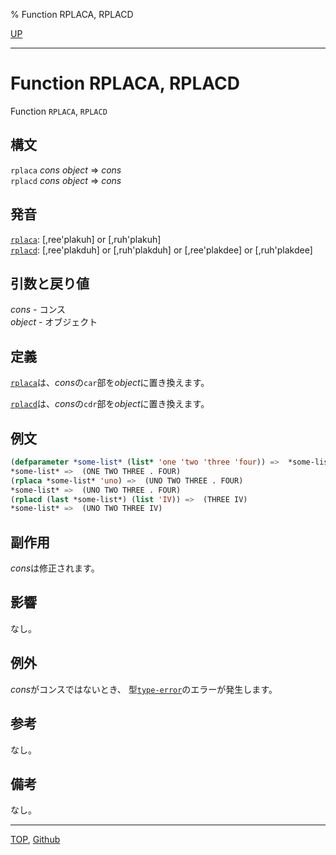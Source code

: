 % Function RPLACA, RPLACD

[UP](14.2.html)  

---

# Function **RPLACA, RPLACD**


Function `RPLACA`, `RPLACD`


## 構文

`rplaca` *cons* *object* => *cons*  
`rplacd` *cons* *object* => *cons*


## 発音

[`rplaca`](14.2.rplaca.html): [,ree'plakuh] or [,ruh'plakuh]  
[`rplacd`](14.2.rplaca.html): [,ree'plakduh] or [,ruh'plakduh] or [,ree'plakdee] or [,ruh'plakdee]


## 引数と戻り値

*cons* - コンス  
*object* - オブジェクト


## 定義

[`rplaca`](14.2.rplaca.html)は、*cons*の`car`部を*object*に置き換えます。

[`rplacd`](14.2.rplaca.html)は、*cons*の`cdr`部を*object*に置き換えます。


## 例文

```lisp
(defparameter *some-list* (list* 'one 'two 'three 'four)) =>  *some-list*
*some-list* =>  (ONE TWO THREE . FOUR)
(rplaca *some-list* 'uno) =>  (UNO TWO THREE . FOUR)
*some-list* =>  (UNO TWO THREE . FOUR)
(rplacd (last *some-list*) (list 'IV)) =>  (THREE IV)
*some-list* =>  (UNO TWO THREE IV)
```


## 副作用

*cons*は修正されます。


## 影響

なし。


## 例外

*cons*がコンスではないとき、
型[`type-error`](4.4.type-error.html)のエラーが発生します。


## 参考

なし。


## 備考

なし。


---
[TOP](index.html),  [Github](https://github.com/nptcl/npt-japanese)

